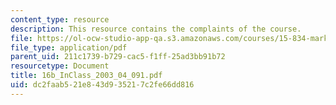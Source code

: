 ```yaml
---
content_type: resource
description: This resource contains the complaints of the course.
file: https://ol-ocw-studio-app-qa.s3.amazonaws.com/courses/15-834-marketing-strategy-spring-2003/dc2faab521e843d935217c2fe66dd816_16b_InClass_2003_04_091.pdf
file_type: application/pdf
parent_uid: 211c1739-b729-cac5-f1ff-25ad3bb91b72
resourcetype: Document
title: 16b_InClass_2003_04_091.pdf
uid: dc2faab5-21e8-43d9-3521-7c2fe66dd816
---
```

